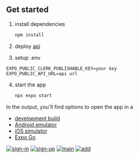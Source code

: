 ## Get started

1. install dependencies

   ```bash
   npm install
   ```

2. deploy [api](https://github.com/Zelgith/expense-tracker-api)

3. setup .env

```
EXPO_PUBLIC_CLERK_PUBLISHABLE_KEY=your key
EXPO_PUBLIC_API_URL=api url
```

4. start the app

   ```bash
   npx expo start
   ```

In the output, you'll find options to open the app in a

- [development build](https://docs.expo.dev/develop/development-builds/introduction/)
- [Android emulator](https://docs.expo.dev/workflow/android-studio-emulator/)
- [iOS simulator](https://docs.expo.dev/workflow/ios-simulator/)
- [Expo Go](https://expo.dev/go)

[![sign-in](https://github.com/zelgith/expense-tracker-mobile/images/sign-in.png)](https://github.com/Zelgith/expense-tracker-mobile/blob/main/images/sign-in.png?raw=true)
[![sign-up](https://github.com/zelgith/expense-tracker-mobile/images/sign-up.png)](https://github.com/Zelgith/expense-tracker-mobile/blob/main/images/sign-up.png?raw=true)
[![main](https://github.com/zelgith/expense-tracker-mobile/images/main.png)](https://github.com/Zelgith/expense-tracker-mobile/blob/main/images/main.png?raw=true)
[![add](https://github.com/zelgith/expense-tracker-mobile/images/add.png)](https://github.com/Zelgith/expense-tracker-mobile/blob/main/images/add.png?raw=true)
